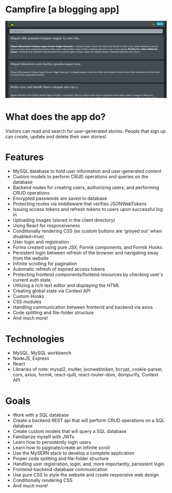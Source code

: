 # Campfire [a blogging app]

![home_page](/READMEscreenshots/loggedInHomePage.png)

# What does the app do?

Visitors can read and search for user-generated stories. People that sign up can create, update and delete their own stories!

# Features

- MySQL database to hold user information and user-generated content
- Custom models to perform CRUD operations and queries on the database
- Backend routes for creating users, authorizing users, and performing CRUD operations
- Encrypted passwords are saved to database
- Protecting routes via middleware that verifies JSONWebTokens
- Issuing access tokens and refresh tokens to users upon successful log in
- Uploading images (stored in the client directory)
- Using React for responsiveness
- Conditionally rendering CSS (ex custom buttons are 'greyed out' when disabled=true)
- User login and registration
- Forms created using pure JSX, Formik components, and Formik Hooks
- Persistent login between refresh of the browser and navigating away from the website
- Infinite scrolling for pagination
- Automatic refresh of expired access tokens
- Protecting frontend components/fontend resources by checking user's current auth state
- Utilizing a rich text editor and displaying the HTML
- Creating global state via Context API
- Custom Hooks
- CSS modules
- Handling communication between frontend and backend via axios
- Code splitting and file-folder structure
- And much more!

# Technologies

- MySQL, MySQL workbench
- NodeJS, Express
- React
- Libraries of note: mysql2, multer, jsonwebtoken, bcrypt, cookie-parser, cors, axios, formik, react-quill, react-router-dom, dompurify, Context API

# Goals

- Work with a SQL database
- Create a backend REST api that will perform CRUD operations on a SQL database
- Create custom models that will query a SQL database
- Familiarize myself with JWTs
- Learn how to persistently login users
- Learn how to paginate/create an infinite scroll
- Use the MySERN stack to develop a complete application
- Proper code splitting and file-folder structure
- Handling user registration, login, and, more importantly, persistent login
- Frontend-backend-database communication
- Use pure CSS to style the website and create responsive web design
- Conditionally rendering CSS
- And much more!
